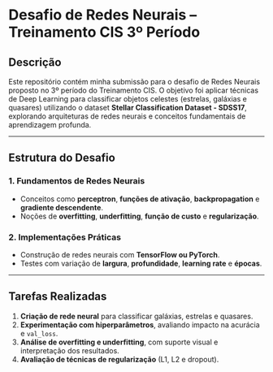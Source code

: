 # Desafio de Redes Neurais – Treinamento CIS 3º Período

## Descrição

Este repositório contém minha submissão para o desafio de Redes Neurais proposto no 3º período do Treinamento CIS. O objetivo foi aplicar técnicas de Deep Learning para classificar objetos celestes (estrelas, galáxias e quasares) utilizando o dataset **Stellar Classification Dataset - SDSS17**, explorando arquiteturas de redes neurais e conceitos fundamentais de aprendizagem profunda.

---

## Estrutura do Desafio

### 1. Fundamentos de Redes Neurais

* Conceitos como **perceptron**, **funções de ativação**, **backpropagation** e **gradiente descendente**.
* Noções de **overfitting**, **underfitting**, **função de custo** e **regularização**.

### 2. Implementações Práticas

* Construção de redes neurais com **TensorFlow ou PyTorch**.
* Testes com variação de **largura**, **profundidade**, **learning rate** e **épocas**.

---

## Tarefas Realizadas

1. **Criação de rede neural** para classificar galáxias, estrelas e quasares.
2. **Experimentação com hiperparâmetros**, avaliando impacto na acurácia e `val_loss`.
3. **Análise de overfitting e underfitting**, com suporte visual e interpretação dos resultados.
4. **Avaliação de técnicas de regularização** (L1, L2 e dropout).
